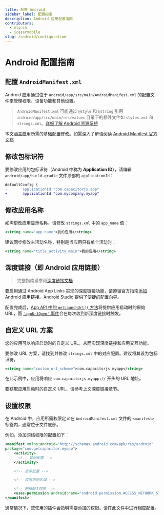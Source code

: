 ```yaml
---
title: 配置 Android
sidebar_label: 配置指南
description: Android 应用配置指南
contributors:
  - mlynch
  - jcesarmobile
slug: /android/configuration
---
```


# Android 配置指南

## 配置 `AndroidManifest.xml`

Android 应用通过位于 `android/app/src/main/AndroidManifest.xml` 的配置文件来管理权限、设备功能和其他设置。

> `AndroidManifest.xml` 可能通过 `@style` 和 `@string` 引用 `android/app/src/main/res/values` 目录下的额外文件如 `styles.xml` 和 `strings.xml`。[详细了解 Android 资源系统](https://developer.android.com/guide/topics/resources/available-resources)

本文涵盖应用所需的基础配置修改。如需深入了解请阅读 [Android Manifest 官方文档](https://developer.android.com/guide/topics/manifest/manifest-intro.html)

## 修改包标识符

要修改应用的包标识符（Android 中称为 **Application ID**），请编辑 `android/app/build.gradle` 文件顶部的 `applicationId`：

```diff
defaultConfig {
-       applicationId "com.capacitorjs.app"
+       applicationId "com.mycompany.myapp"
```

## 修改应用名称

如需更改应用显示名称，请修改 `strings.xml` 中的 `app_name` 值：

```xml
<string name="app_name">我的应用</string>
```

建议同步修改主活动名称，特别是当应用只有单个活动时：

```xml
<string name="title_activity_main">我的应用</string>
```

## 深度链接（即 Android 应用链接）

> 完整指南请参阅[深度链接文档](/main/guides/deep-links.md)

要启用通过 Android App Links 实现的深度链接功能，请遵循官方指南[添加 Android 应用链接](https://developer.android.com/studio/write/app-link-indexing)。Android Studio 提供了便捷的配置向导。

配置完成后，[App API 中的 `getLaunchUrl()` 方法](/apis/app.md#getlaunchurl)将提供应用启动时的原始 URL，而 [`'appUrlOpen'` 事件](/apis/app.md#addlistenerpause-)会在每次收到新深度链接时触发。

## 自定义 URL 方案

您的应用可以响应启动时的自定义 URL，从而实现深度链接和应用交互功能。

要修改 URL 方案，请找到并修改 `strings.xml` 中的对应配置。建议将其设为包标识符。

```xml
<string name="custom_url_scheme">com.capacitorjs.myapp</string>
```

在此示例中，应用将响应 `com.capacitorjs.myapp://` 开头的 URL 地址。

要获取应用启动时的自定义 URL，请参考上文深度链接章节。

## 设置权限

在 Android 中，应用所需权限定义在 `AndroidManifest.xml` 文件的 `<manifest>` 标签内，通常位于文件底部。

例如，添加网络权限的配置如下：

```xml
<manifest xmlns:android="http://schemas.android.com/apk/res/android"
package="com.getcapacitor.myapp">
    <activity>
      <!-- 其他配置 -->
    </activity>

    <!-- 更多配置 -->

    <!-- 权限声明区域 -->

    <!-- 网络API权限 -->
    <uses-permission android:name="android.permission.ACCESS_NETWORK_STATE" />
</manifest>
```

通常情况下，您使用的插件会指明需要添加的权限。请在此文件中进行相应配置。